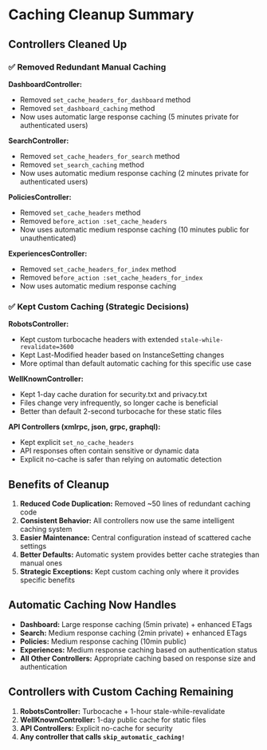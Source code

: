 # Caching Cleanup Summary

## Controllers Cleaned Up

### ✅ Removed Redundant Manual Caching

**DashboardController:**

- Removed `set_cache_headers_for_dashboard` method
- Removed `set_dashboard_caching` method
- Now uses automatic large response caching (5 minutes private for authenticated users)

**SearchController:**

- Removed `set_cache_headers_for_search` method
- Removed `set_search_caching` method
- Now uses automatic medium response caching (2 minutes private for authenticated users)

**PoliciesController:**

- Removed `set_cache_headers` method
- Removed `before_action :set_cache_headers`
- Now uses automatic medium response caching (10 minutes public for unauthenticated)

**ExperiencesController:**

- Removed `set_cache_headers_for_index` method
- Removed `before_action :set_cache_headers_for_index`
- Now uses automatic medium response caching

### ✅ Kept Custom Caching (Strategic Decisions)

**RobotsController:**

- Kept custom turbocache headers with extended `stale-while-revalidate=3600`
- Kept Last-Modified header based on InstanceSetting changes
- More optimal than default automatic caching for this specific use case

**WellKnownController:**

- Kept 1-day cache duration for security.txt and privacy.txt
- Files change very infrequently, so longer cache is beneficial
- Better than default 2-second turbocache for these static files

**API Controllers (xmlrpc, json, grpc, graphql):**

- Kept explicit `set_no_cache_headers`
- API responses often contain sensitive or dynamic data
- Explicit no-cache is safer than relying on automatic detection

## Benefits of Cleanup

1. **Reduced Code Duplication:** Removed ~50 lines of redundant caching code
2. **Consistent Behavior:** All controllers now use the same intelligent caching system
3. **Easier Maintenance:** Central configuration instead of scattered cache settings
4. **Better Defaults:** Automatic system provides better cache strategies than manual ones
5. **Strategic Exceptions:** Kept custom caching only where it provides specific benefits

## Automatic Caching Now Handles

- **Dashboard:** Large response caching (5min private) + enhanced ETags
- **Search:** Medium response caching (2min private) + enhanced ETags
- **Policies:** Medium response caching (10min public)
- **Experiences:** Medium response caching based on authentication status
- **All Other Controllers:** Appropriate caching based on response size and authentication

## Controllers with Custom Caching Remaining

1. **RobotsController:** Turbocache + 1-hour stale-while-revalidate
2. **WellKnownController:** 1-day public cache for static files
3. **API Controllers:** Explicit no-cache for security
4. **Any controller that calls `skip_automatic_caching!`**
